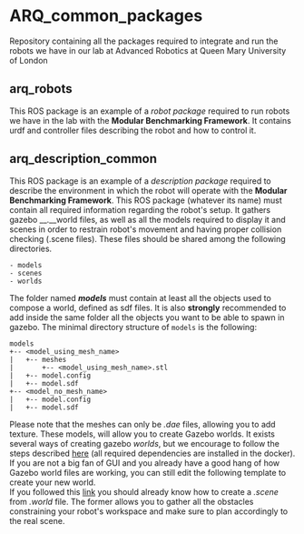 # ARQ_common_packages
Repository containing all the packages required to integrate and run the robots we have in our lab at Advanced Robotics at Queen Mary University of London

## arq_robots
This ROS package is an example of a *robot package* required to run robots we have in the lab with the **Modular Benchmarking Framework**. It contains urdf and controller files describing the robot and how to control it.

## arq_description_common
This ROS package is an example of a *description package* required to describe the environment in which the robot will operate with the **Modular Benchmarking Framework**. This ROS package (whatever its name) must contain all required information regarding the robot's setup. It gathers gazebo __.__world files, as well as all the models required to display it and scenes in order to restrain robot's movement and having proper collision checking (.scene files). These files should be shared among the following directories.
```
- models
- scenes
- worlds
```
The folder named __*models*__ must contain at least all the objects used to compose a world, defined as sdf files. It is also **strongly** recommended to add inside the same folder all the objects you want to be able to spawn in gazebo.
The minimal directory structure of `models` is the following:
```
models
+-- <model_using_mesh_name>
|   +-- meshes
|       +-- <model_using_mesh_name>.stl
|   +-- model.config
|   +-- model.sdf
+-- <model_no_mesh_name>
|   +-- model.config
|   +-- model.sdf
```
Please note that the meshes can only be *.dae* files, allowing you to add texture. These models, will allow you to create Gazebo worlds. It exists several ways of creating gazebo *worlds*, but we encourage to follow the steps described [here](https://shadow-experimental.readthedocs.io/en/latest/user_guide/1_6_software_description.html#creating-a-new-world-scene) (all required dependencies are installed in the docker). If you are not a big fan of GUI and you already have a good hang of how Gazebo world files are working, you can still edit the following template to create your new world. </br>
If you followed this [link](https://shadow-experimental.readthedocs.io/en/latest/user_guide/1_6_software_description.html#creating-a-new-world-scene) you should already know how to create a *.scene* from *.world* file. The former allows you to gather all the obstacles constraining your robot's workspace and make sure to plan accordingly to the real scene.
